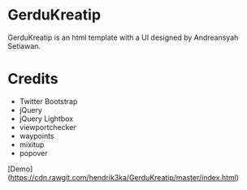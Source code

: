 # GerduKreatip
GerduKreatip is an html template with a UI designed by Andreansyah Setiawan.

# Credits
* Twitter Bootstrap
* jQuery
* jQuery Lightbox
* viewportchecker
* waypoints
* mixitup
* popover

[Demo] (https://cdn.rawgit.com/hendrik3ka/GerduKreatip/master/index.html)

